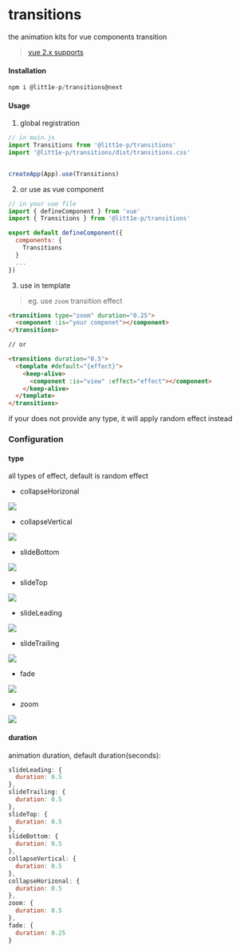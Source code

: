 # transitions

the animation kits for vue components transition

> [vue 2.x supports](https://github.com/litt1e-p/transitions)

#### Installation

```js
npm i @litt1e-p/transitions@next
```

#### Usage

1. global registration

```js
// in main.js
import Transitions from '@litt1e-p/transitions'
import '@litt1e-p/transitions/dist/transitions.css'


createApp(App).use(Transitions)
```

2. or use as vue component

```js
// in your vue file
import { defineComponent } from 'vue'
import { Transitions } from '@litt1e-p/transitions'

export default defineComponent({
  components: {
    Transitions
  }
  ...
})
```

3. use in template

> eg. use `zoom` transition effect

```html
<transitions type="zoom" duration="0.25">
  <component :is="your componet"></component>
</transitions>

// or

<transitions duration="0.5">
  <template #default="{effect}">
    <keep-alive>
      <component :is="view" :effect="effect"></component>
    </keep-alive>
  </template>
</transitions>
```

if your does not provide any type, it will apply random effect instead

### Configuration

#### type

all types of effect, default is random effect

- collapseHorizonal

![](./screenshots/collapseHorizonal.gif)  

- collapseVertical

![](./screenshots/collapseVertical.gif) 

- slideBottom

![](./screenshots/slideBottom.gif) 

- slideTop

![](./screenshots/slideTop.gif) 

- slideLeading

![](./screenshots/slideLeading.gif) 

- slideTrailing

![](./screenshots/slideTrailing.gif) 

- fade

![](./screenshots/fade.gif) 

- zoom

![](./screenshots/zoom.gif) 


#### duration

animation duration, default duration(seconds):

```js
slideLeading: {
  duration: 0.5
},
slideTrailing: {
  duration: 0.5
},
slideTop: {
  duration: 0.5
},
slideBottom: {
  duration: 0.5
},
collapseVertical: {
  duration: 0.5
},
collapseHorizonal: {
  duration: 0.5
},
zoom: {
  duration: 0.5
},
fade: {
  duration: 0.25
}
```